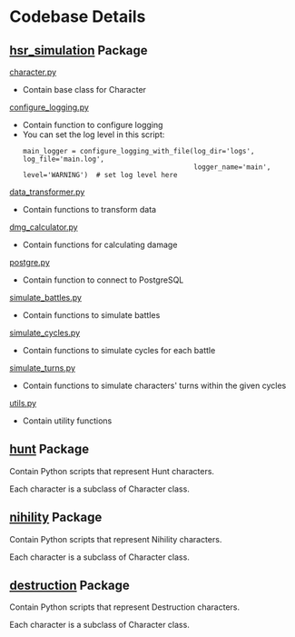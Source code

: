 # Codebase Details
## [hsr_simulation](..%2Fhsr_simulation) Package
[character.py](..%2Fhsr_simulation%2Fcharacter.py)
- Contain base class for Character

[configure_logging.py](..%2Fhsr_simulation%2Fconfigure_logging.py)
- Contain function to configure logging
- You can set the log level in this script:
    ```
    main_logger = configure_logging_with_file(log_dir='logs', log_file='main.log',
                                              logger_name='main', level='WARNING')  # set log level here
    ```

[data_transformer.py](..%2Fhsr_simulation%2Fdata_transformer.py)
- Contain functions to transform data

[dmg_calculator.py](..%2Fhsr_simulation%2Fdmg_calculator.py)
- Contain functions for calculating damage

[postgre.py](..%2Fhsr_simulation%2Fpostgre.py)
- Contain function to connect to PostgreSQL

[simulate_battles.py](..%2Fhsr_simulation%2Fsimulate_battles.py)
- Contain functions to simulate battles

[simulate_cycles.py](..%2Fhsr_simulation%2Fsimulate_cycles.py)
- Contain functions to simulate cycles for each battle

[simulate_turns.py](..%2Fhsr_simulation%2Fsimulate_turns.py)
- Contain functions to simulate characters' turns within the given cycles

[utils.py](..%2Fhsr_simulation%2Futils.py)
- Contain utility functions

## [hunt](..%2Fhsr_simulation%2Fhunt) Package
Contain Python scripts that represent Hunt characters.

Each character is a subclass of Character class.


## [nihility](..%2Fhsr_simulation%2Fnihility) Package
Contain Python scripts that represent Nihility characters.

Each character is a subclass of Character class.

## [destruction](..%2Fhsr_simulation%2Fdestruction) Package
Contain Python scripts that represent Destruction characters.

Each character is a subclass of Character class.